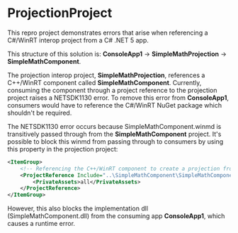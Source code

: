# ProjectionProject

This repro project demonstrates errors that arise when referencing a C#/WinRT interop project from a C# .NET 5 app.

This structure of this solution is: **ConsoleApp1** -> **SimpleMathProjection** -> **SimpleMathComponent**.

The projection interop project, **SimpleMathProjection**, references a C++/WinRT component called **SimpleMathComponent**. Currently, consuming the component through a project reference to the projection project raises a NETSDK1130 error. To remove this error from **ConsoleApp1**, consumers would have to reference the C#/WinRT NuGet package which shouldn't be required.

The NETSDK1130 error occurs because SimpleMathComponent.winmd is transitively passed through from the **SimpleMathComponent** project. It's possible to block this winmd from passing through to consumers by using this property in the projection project:

```xml
<ItemGroup>
    <!-- Referencing the C++/WinRT component to create a projection from -->
    <ProjectReference Include="..\SimpleMathComponent\SimpleMathComponent.vcxproj">
        <PrivateAssets>all</PrivateAssets>
    </ProjectReference>  
</ItemGroup>
 ```
 
 However, this also blocks the implementation dll (SimpleMathComponent.dll) from the consuming app **ConsoleApp1**, which causes a runtime error.
